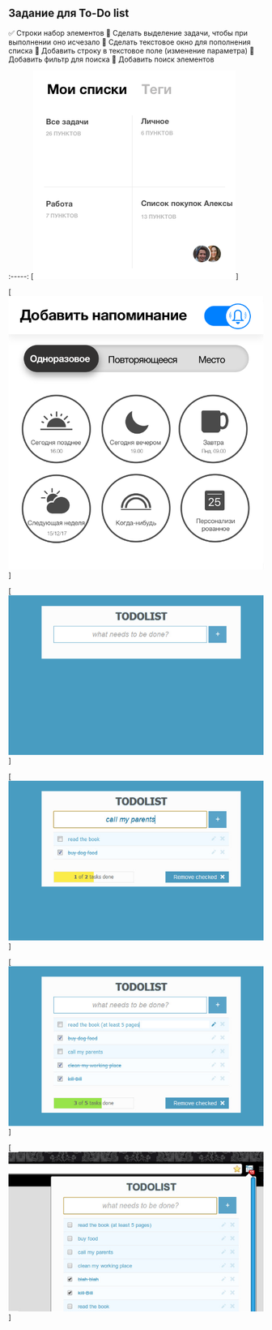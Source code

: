 ## Задание для To-Do list ##
:white_check_mark: Cтроки набор элементов
:black_square_button: Сделать выделение задачи, чтобы при выполнении оно исчезало
:black_square_button: Сделать текстовое окно для пополнения списка
:black_square_button: Добавить строку в текстовое поле (изменение параметра)
:black_square_button: Добавить фильтр для поиска
:black_square_button: Добавить поиск элементов

:-----:
[![Экран задач](Lists.png)]

[![Экран задач](Reminders.png)]

[![Экран задач](unnamed.jpg)]

[![Экран задач](unnamed1.jpg)]

[![Экран задач](unnamed2.jpg)]

[![Экран задач](unnamed3.jpg)]


